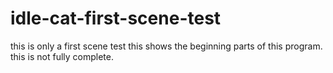 # idle-cat-first-scene-test
this is only a first scene test this shows the beginning parts of this program. this is not fully complete.
